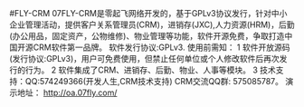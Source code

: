 #FLY-CRM
07FLY-CRM是零起飞网络开发的，基于GPLv3协议发行，针对中小企业管理活动，提供客户关系管理员(CRM)，进销存(JXC),人力资源(HRM)，后勤(办公用品，固定资产，公物维修)、物业管理等功能，软件开源免费，争取打造中国开源CRM软件第一品牌。
软件发行协议:GPLv3. 
使用前需知：
      1 软件开放源码(发行协议:GPLv3)，用户可免费使用，但禁止任何单位或个人修改软件后再次发行的行为。
      2 软件集成了CRM、进销存、后勤、物业、人事等模块。
      3 技术支持：QQ:574249366(开发人生,CRM技术支持)
      CRM交流QQ群: 575085787。
演示地址：
  http://oa.07fly.com/
